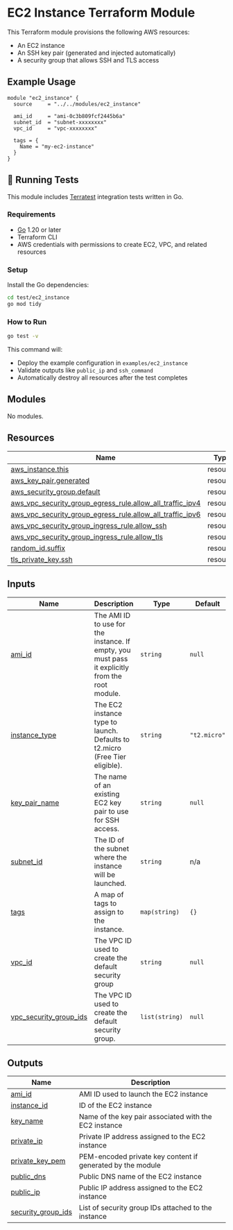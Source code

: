 # EC2 Instance Terraform Module

This Terraform module provisions the following AWS resources:
- An EC2 instance
- An SSH key pair (generated and injected automatically)
- A security group that allows SSH and TLS access

## Example Usage

```hcl
module "ec2_instance" {
  source     = "../../modules/ec2_instance"

  ami_id     = "ami-0c3b809fcf2445b6a"
  subnet_id  = "subnet-xxxxxxxx"
  vpc_id     = "vpc-xxxxxxxx"

  tags = {
    Name = "my-ec2-instance"
  }
}
```
## 🧪 Running Tests

This module includes [Terratest](https://github.com/gruntwork-io/terratest) integration tests written in Go.

### Requirements

- [Go](https://golang.org/dl/) 1.20 or later
- Terraform CLI
- AWS credentials with permissions to create EC2, VPC, and related resources

### Setup

Install the Go dependencies:

```bash
cd test/ec2_instance
go mod tidy
```

### How to Run

```bash
go test -v
```

This command will:
* Deploy the example configuration in `examples/ec2_instance`
* Validate outputs like `public_ip` and `ssh_command`
* Automatically destroy all resources after the test completes


<!-- BEGIN_TF_DOCS -->
## Modules

No modules.

## Resources

| Name | Type |
|------|------|
| [aws_instance.this](https://registry.terraform.io/providers/hashicorp/aws/latest/docs/resources/instance) | resource |
| [aws_key_pair.generated](https://registry.terraform.io/providers/hashicorp/aws/latest/docs/resources/key_pair) | resource |
| [aws_security_group.default](https://registry.terraform.io/providers/hashicorp/aws/latest/docs/resources/security_group) | resource |
| [aws_vpc_security_group_egress_rule.allow_all_traffic_ipv4](https://registry.terraform.io/providers/hashicorp/aws/latest/docs/resources/vpc_security_group_egress_rule) | resource |
| [aws_vpc_security_group_egress_rule.allow_all_traffic_ipv6](https://registry.terraform.io/providers/hashicorp/aws/latest/docs/resources/vpc_security_group_egress_rule) | resource |
| [aws_vpc_security_group_ingress_rule.allow_ssh](https://registry.terraform.io/providers/hashicorp/aws/latest/docs/resources/vpc_security_group_ingress_rule) | resource |
| [aws_vpc_security_group_ingress_rule.allow_tls](https://registry.terraform.io/providers/hashicorp/aws/latest/docs/resources/vpc_security_group_ingress_rule) | resource |
| [random_id.suffix](https://registry.terraform.io/providers/hashicorp/random/latest/docs/resources/id) | resource |
| [tls_private_key.ssh](https://registry.terraform.io/providers/hashicorp/tls/latest/docs/resources/private_key) | resource |

## Inputs

| Name | Description | Type | Default | Required |
|------|-------------|------|---------|:--------:|
| <a name="input_ami_id"></a> [ami\_id](#input\_ami\_id) | The AMI ID to use for the instance. If empty, you must pass it explicitly from the root module. | `string` | `null` | no |
| <a name="input_instance_type"></a> [instance\_type](#input\_instance\_type) | The EC2 instance type to launch. Defaults to t2.micro (Free Tier eligible). | `string` | `"t2.micro"` | no |
| <a name="input_key_pair_name"></a> [key\_pair\_name](#input\_key\_pair\_name) | The name of an existing EC2 key pair to use for SSH access. | `string` | `null` | no |
| <a name="input_subnet_id"></a> [subnet\_id](#input\_subnet\_id) | The ID of the subnet where the instance will be launched. | `string` | n/a | yes |
| <a name="input_tags"></a> [tags](#input\_tags) | A map of tags to assign to the instance. | `map(string)` | `{}` | no |
| <a name="input_vpc_id"></a> [vpc\_id](#input\_vpc\_id) | The VPC ID used to create the default security group | `string` | `null` | no |
| <a name="input_vpc_security_group_ids"></a> [vpc\_security\_group\_ids](#input\_vpc\_security\_group\_ids) | The VPC ID used to create the default security group. | `list(string)` | `null` | no |

## Outputs

| Name | Description |
|------|-------------|
| <a name="output_ami_id"></a> [ami\_id](#output\_ami\_id) | AMI ID used to launch the EC2 instance |
| <a name="output_instance_id"></a> [instance\_id](#output\_instance\_id) | ID of the EC2 instance |
| <a name="output_key_name"></a> [key\_name](#output\_key\_name) | Name of the key pair associated with the EC2 instance |
| <a name="output_private_ip"></a> [private\_ip](#output\_private\_ip) | Private IP address assigned to the EC2 instance |
| <a name="output_private_key_pem"></a> [private\_key\_pem](#output\_private\_key\_pem) | PEM-encoded private key content if generated by the module |
| <a name="output_public_dns"></a> [public\_dns](#output\_public\_dns) | Public DNS name of the EC2 instance |
| <a name="output_public_ip"></a> [public\_ip](#output\_public\_ip) | Public IP address assigned to the EC2 instance |
| <a name="output_security_group_ids"></a> [security\_group\_ids](#output\_security\_group\_ids) | List of security group IDs attached to the instance |
<!-- END_TF_DOCS -->
